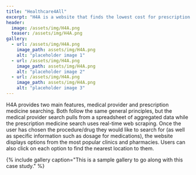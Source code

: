 ```yaml
---
title: "Healthcare4All"
excerpt: "H4A is a website that finds the lowest cost for prescription medication and medical services for uninsured patients in the local Nashville Area"
header:
  image: /assets/img/H4A.png
  teaser: /assets/img/H4A.png
gallery:
  - url: /assets/img/H4A.png
    image_path: assets/img/H4A.png
    alt: "placeholder image 1"
  - url: /assets/img/H4A.png
    image_path: assets/img/H4A.png
    alt: "placeholder image 2"
  - url: /assets/img/H4A.png
    image_path: assets/img/H4A.png
    alt: "placeholder image 3"
---
```


H4A provides two main features, medical provider and prescription medicine searching. Both follow the same general principles, but the medical provider search pulls from a spreadsheet of aggregated data while the prescription medicine search uses real-time web scraping. Once the user has chosen the procedure/drug they would like to search for (as well as specific information such as dosage for medications), the website displays options from the most popular clinics and pharmacies. Users can also click on each option to find the nearest location to them.

{% include gallery caption="This is a sample gallery to go along with this case study." %}
